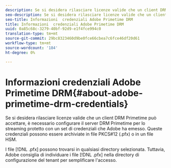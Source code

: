 ```yaml
---
description: Se si desidera rilasciare licenze valide che un client DRM Primetime può accettare, è necessario configurare il server DRM Primetime per lo streaming protetto con un set di credenziali che  Adobe ha emesso. Queste credenziali possono essere archiviate in file PKCS#12 (.pfx) o in un file HSM.
seo-description: Se si desidera rilasciare licenze valide che un client DRM Primetime può accettare, è necessario configurare il server DRM Primetime per lo streaming protetto con un set di credenziali che  Adobe ha emesso. Queste credenziali possono essere archiviate in file PKCS#12 (.pfx) o in un file HSM.
seo-title: Informazioni  credenziali Adobe Primetime DRM
title: Informazioni  credenziali Adobe Primetime DRM
uuid: 0a85c68c-3279-40bf-92d9-e1f4fce994c0
translation-type: tm+mt
source-git-commit: 29bc8323460d9be0fce66cbea7c6fce46df20d61
workflow-type: tm+mt
source-wordcount: '184'
ht-degree: 0%

---
```



# Informazioni  credenziali Adobe Primetime DRM{#about-adobe-primetime-drm-credentials}

Se si desidera rilasciare licenze valide che un client DRM Primetime può accettare, è necessario configurare il server DRM Primetime per lo streaming protetto con un set di credenziali che  Adobe ha emesso. Queste credenziali possono essere archiviate in file PKCS#12 (.pfx) o in un file HSM.

I file [!DNL .pfx] possono trovarsi in qualsiasi directory selezionata. Tuttavia,  Adobe consiglia di individuare i file [!DNL .pfx] nella directory di configurazione del tenant per semplificare l&#39;accesso.
